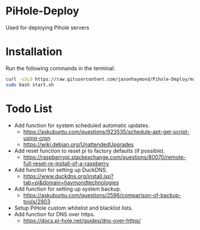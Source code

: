 # PiHole-Deploy
Used for deploying Pihole servers

# Installation
Run the following commands in the terminal:
```bash
curl -sSLO https://raw.gitusercontent.com/jasonhaymond/Pihole-Deploy/master/start.sh
sudo bash start.sh
```

# Todo List
- Add function for system scheduled automatic updates.
    -  https://askubuntu.com/questions/923535/schedule-apt-get-script-using-cron
    - https://wiki.debian.org/UnattendedUpgrades
- Add reset function to reset pi to factory defaults (if possible).
    -  https://raspberrypi.stackexchange.com/questions/80070/remote-full-reset-re-install-of-a-raspberry
- Add function for setting up DuckDNS.
    -  https://www.duckdns.org/install.jsp?tab=pi&domain=haymondtechnologies
- Add function for setting up system backup.
    -  https://askubuntu.com/questions/2596/comparison-of-backup-tools/2903
- Setup PiHole custom whitelist and blacklist lists.
- Add function for DNS over https.
    -  https://docs.pi-hole.net/guides/dns-over-https/